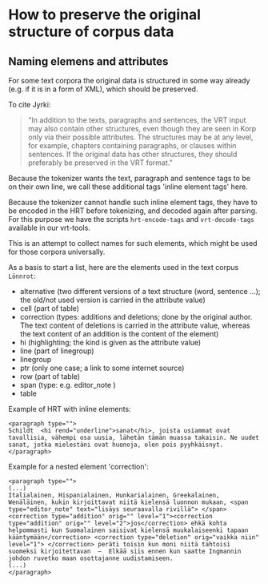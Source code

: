 ﻿# How to preserve the original structure of corpus data
## Naming elemens and attributes

For some text corpora the original data is structured in some way already (e.g. if it is in a form of XML), which should be preserved.

To cite Jyrki:
> "In addition to the texts, paragraphs and sentences, the VRT input may also contain other structures, 
> even though they are seen in Korp only via their possible attributes.
> The structures may be at any level, for example, chapters containing paragraphs, or clauses within sentences. 
> If the original data has other structures, they should preferably be preserved in the VRT format."

Because the tokenizer wants the text, paragraph and sentence tags to be on their own line, we call these additional tags 'inline element tags' here.

Because the tokenizer cannot handle such inline element tags, they have to be encoded in the HRT before tokenizing, and decoded again after parsing.
For this purpose we have the scripts `hrt-encode-tags` and `vrt-decode-tags` available in our vrt-tools.


This is an attempt to collect names for such elements, which might be used for those corpora universally.

As a basis to start a list, here are the elements used in the text corpus `Lönnrot`:

- alternative        (two different versions of a text structure (word, sentence ...); the old/not used version is carried in the attribute value)
- cell               (part of table)
- correction         (types: additions and deletions; done by the original author. The text content of deletions is carried in the attribute value, whereas the text content of an addition is the content of the element)
- hi                 (highlighting; the kind is given as the attribute value)
- line               (part of linegroup)
- linegroup
- ptr                (only one case; a link to some internet source)
- row                (part of table)
- span               (type: e.g. editor_note )
- table


Example of HRT with inline elements:

    <paragraph type="">
    Schildt  <hi rend="underline">sanat</hi>, joista usiammat ovat tavallisia, vähempi osa uusia, lähetän tämän muassa takaisin. Ne uudet sanat, jotka mielestäni ovat huonoja, olen pois pyyhkäisnyt.
    </paragraph>



Example for a nested element 'correction':
	
	<paragraph type="">
	(...)
    Italialainen, Hispanialainen, Hunkarialainen, Greekalainen, Wenäläinen, kukin kirjoittavat niitä kielensä luonnon mukaan, <span type="editor_note" text="lisäys seuraavalla rivillä"> </span><correction type="addition" orig="" level="1"><correction type="addition" orig="" level="2">jos</correction> ehkä kohta helpommasti kun Suomalainen saisivat kielensä muukalaiseenki tapaan kääntymään</correction> <correction type="deletion" orig="vaikka niin" level="1"> </correction> peräti toisin kun moni niitä tahtoisi suomeksi kirjoitettavan  –  Elkää siis ennen kun saatte Ingmannin johdon ruvetko maan osottajanne uudistamiseen.
	(...)
	</paragraph>